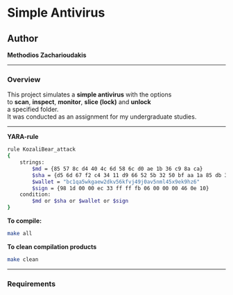 # Simple Antivirus

## Author
**Methodios Zacharioudakis**

---

### Overview
This project simulates a **simple antivirus** with the options  
to **scan**, **inspect**, **monitor**, **slice (lock)** and **unlock**  
a specified folder.  
It was conducted as an assignment for my undergraduate studies. 

---

**YARA-rule**
```sh
rule KozaliBear_attack
{
	strings:
		$md = {85 57 8c d4 40 4c 6d 58 6c d0 ae 1b 36 c9 8a ca}
		$sha = {d5 6d 67 f2 c4 34 11 d9 66 52 5b 32 50 bf aa 1a 85 db 34 bf 37 14 68 df 1b 6a 98 82 fe e7 88 49}
		$wallet = "bc1qa5wkgaew2dkv56kfvj49j0av5nml45x9ek9hz6"
		$sign = {98 1d 00 00 ec 33 ff ff fb 06 00 00 00 46 0e 10}
	condition:
		$md or $sha or $wallet or $sign
}
```

**To compile:**
```sh
make all
```

**To clean compilation products**
```sh
make clean
```

---

### Requirements